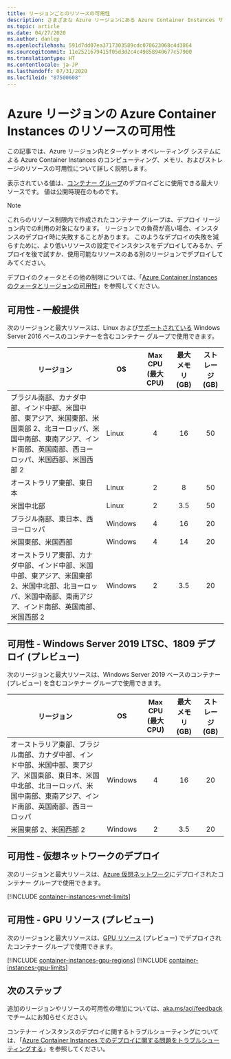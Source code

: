 ```yaml
---
title: リージョンごとのリソースの可用性
description: さまざまな Azure リージョンにある Azure Container Instances サービス用のコンピューティング リソースとメモリ リソースの可用性。
ms.topic: article
ms.date: 04/27/2020
ms.author: danlep
ms.openlocfilehash: 591d7dd07ea3717303589cdc070623068c4d3864
ms.sourcegitcommit: 11e2521679415f05d3d2c4c49858940677c57900
ms.translationtype: HT
ms.contentlocale: ja-JP
ms.lasthandoff: 07/31/2020
ms.locfileid: "87500608"
---
```

# <a name="resource-availability-for-azure-container-instances-in-azure-regions"></a>Azure リージョンの Azure Container Instances のリソースの可用性

この記事では、Azure リージョン内とターゲット オペレーティング システムによる Azure Container Instances のコンピューティング、メモリ、およびストレージのリソースの可用性について詳しく説明します。 

表示されている値は、[コンテナー グループ](container-instances-container-groups.md)のデプロイごとに使用できる最大リソースです。 値は公開時現在のものです。 

> [!NOTE]
> これらのリソース制限内で作成されたコンテナー グループは、デプロイ リージョン内での利用の対象になります。 リージョンでの負荷が高い場合、インスタンスのデプロイ時に失敗することがあります。 このようなデプロイの失敗を減らすために、より低いリソースの設定でインスタンスをデプロイしてみるか、デプロイを後で試すか、使用可能なリソースのある別のリージョンでデプロイしてみてください。

デプロイのクォータとその他の制限については、「[Azure Container Instances のクォータとリージョンの可用性](container-instances-quotas.md)」を参照してください。

## <a name="availability---general"></a>可用性 - 一般提供

次のリージョンと最大リソースは、Linux および[サポートされている](container-instances-faq.md#what-windows-base-os-images-are-supported) Windows Server 2016 ベースのコンテナーを含むコンテナー グループで使用できます。

| リージョン | OS | Max CPU (最大 CPU) | 最大メモリ (GB) | ストレージ (GB) |
| -------- | -- | :---: | :-----------: | :---: |
| ブラジル南部、カナダ中部、インド中部、米国中部、東アジア、米国東部、米国東部 2、北ヨーロッパ、米国中南部、東南アジア、インド南部、英国南部、西ヨーロッパ、米国西部、米国西部 2 | Linux | 4 | 16 | 50 |
| オーストラリア東部、東日本 | Linux | 2 | 8 | 50 |
| 米国中北部 | Linux | 2 | 3.5 | 50 |
| ブラジル南部、東日本、西ヨーロッパ | Windows | 4 | 16 | 20 |
| 米国東部、米国西部 | Windows | 4 | 14 | 20 |
| オーストラリア東部、カナダ中部、インド中部、米国中部、東アジア、米国東部 2、米国中北部、北ヨーロッパ、米国中南部、東南アジア、インド南部、英国南部、米国西部 2 | Windows | 2 | 3.5 | 20 |

## <a name="availability---windows-server-2019-ltsc-1809-deployments-preview"></a>可用性 - Windows Server 2019 LTSC、1809 デプロイ (プレビュー)

次のリージョンと最大リソースは、Windows Server 2019 ベースのコンテナー (プレビュー) を含むコンテナー グループで使用できます。

| リージョン | OS | Max CPU (最大 CPU) | 最大メモリ (GB) | ストレージ (GB) |
| -------- | -- | :---: | :-----------: | :---: |
| オーストラリア東部、ブラジル南部、カナダ中部、インド中部、米国中部、東アジア、米国東部、東日本、米国中北部、北ヨーロッパ、米国中南部、東南アジア、インド南部、英国南部、西ヨーロッパ | Windows | 4 | 16 | 20 |
| 米国東部 2、米国西部 2 | Windows | 2 | 3.5 | 20 |


## <a name="availability---virtual-network-deployment"></a>可用性 - 仮想ネットワークのデプロイ

次のリージョンと最大リソースは、[Azure 仮想ネットワーク](container-instances-vnet.md)にデプロイされたコンテナー グループで使用できます。

[!INCLUDE [container-instances-vnet-limits](../../includes/container-instances-vnet-limits.md)]

## <a name="availability---gpu-resources-preview"></a>可用性 - GPU リソース (プレビュー)

次のリージョンと最大リソースは、[GPU リソース](container-instances-gpu.md) (プレビュー) でデプロイされたコンテナー グループで使用できます。

[!INCLUDE [container-instances-gpu-regions](../../includes/container-instances-gpu-regions.md)]
[!INCLUDE [container-instances-gpu-limits](../../includes/container-instances-gpu-limits.md)]

## <a name="next-steps"></a>次のステップ

追加のリージョンやリソースの可用性の増加については、[aka.ms/aci/feedback](https://aka.ms/aci/feedback) でチームにお知らせください。

コンテナー インスタンスのデプロイに関するトラブルシューティングについては、「[Azure Container Instances でのデプロイに関する問題をトラブルシューティングする](container-instances-troubleshooting.md)」を参照してください。


[azure-support]: https://ms.portal.azure.com/#blade/Microsoft_Azure_Support/HelpAndSupportBlade/newsupportrequest
